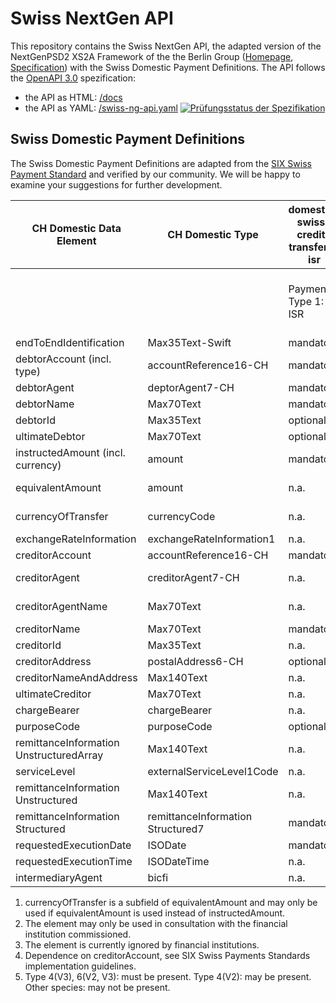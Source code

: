 # Swiss NextGen API

This repository contains the Swiss NextGen API, the adapted version of the NextGenPSD2 XS2A Framework of the the Berlin Group ([Homepage](https://www.berlin-group.org/nextgenpsd2-downloads), [Specification](https://openbankingproject-ch.github.io/obp-apis/berlin-group.html)) with the Swiss Domestic Payment Definitions. The API
follows the [OpenAPI 3.0](https://github.com/OAI/OpenAPI-Specification/blob/master/versions/3.0.2.md)
spezification:
* the API as HTML: [/docs](https://openbankingproject-ch.github.io/obp-apis)
* the API as YAML: [/swiss-ng-api.yaml](https://github.com/openbankingproject-ch/obp-apis/raw/master/swiss-ng-api.yaml)
[![Prüfungsstatus der Spezifikation](https://travis-ci.com/openbankingproject-ch/obp-apis.svg?branch=master "Prüfungsstatus der Spezifikation")](https://travis-ci.com/openbankingproject-ch/obp-apis)

## Swiss Domestic Payment Definitions

The Swiss Domestic Payment Definitions are adapted from the [SIX Swiss Payment Standard](https://www.six-group.com/interbank-clearing/en/home/standardization/iso-payments/customer-bank/implementation-guidelines.html) and verified by our community. We will be happy to examine your suggestions for further development.

| CH Domestic Data Element                | CH Domestic Type                  | domestic-swiss-credit-transfers-isr | domestic-swiss-credit-transfers                 | domestic-swiss-foreign-credit-transfers | sepa-credit-transfers        | cross-border-credit-transfers |
| --------------------------------------- | --------------------------------- | ----------------------------------- | ----------------------------------------------- | --------------------------------------- | ---------------------------- | ----------------------------- |
|                                         |                                   | Payment Type 1: ISR                 | Payment Type 2: IBAN/postal account and IID/BIC | Payment Type 4: Foreign currency        | Payment Type 5: Foreign SEPA | Payment Type 6: Foreign       |
| endToEndIdentification                  | Max35Text-Swift                   | mandatory                           | mandatory                                       | mandatory                               | mandatory                    | mandatory                     |
| debtorAccount (incl. type)              | accountReference16-CH             | mandatory                           | mandatory                                       | mandatory                               | mandatory                    | mandatory                     |
| debtorAgent                             | deptorAgent7-CH                   | mandatory                           | mandatory                                       | mandatory                               | mandatory                    | optional                      |
| debtorName                              | Max70Text                         | mandatory                           | mandatory                                       | mandatory                               | mandatory                    | mandatory                     |
| debtorId                                | Max35Text                         | optional 3)                         | optional 3)                                     | optional 3)                             | optional 3)                  | optional 3)                   |
| ultimateDebtor                          | Max70Text                         | optional                            | optional                                        | optional                                | optional                     | optional                      |
| instructedAmount (incl. currency)       | amount                            | mandatory                           | dependent 1)                                    | dependent 1)                            | dependent 1)                 | dependent 1)                  |
| equivalentAmount                        | amount                            | n.a.                                | dependent 1)                                    | dependent 1)                            | dependent 1)                 | dependent 1)                  |
| currencyOfTransfer                      | currencyCode                      | n.a.                                | dependent 1)                                    | dependent 1)                            | dependent 1)                 | dependent 1)                  |
| exchangeRateInformation                 | exchangeRateInformation1          | n.a.                                | optional 2)                                     | optional 2)                             | optional 2)                  | optional 2)                   |
| creditorAccount                         | accountReference16-CH             | mandatory                           | mandatory                                       | mandatory                               | mandatory                    | mandatory                     |
| creditorAgent                           | creditorAgent7-CH                 | n.a.                                | dependent 4)                                    | mandatory                               | optional                     | dependent 4)                  |
| creditorAgentName                       | Max70Text                         | n.a.                                | n.a.                                            | dependent 5)                            | n.a.                         | dependent 5)                  |
| creditorName                            | Max70Text                         | mandatory                           | mandatory                                       | mandatory                               | mandatory                    | mandatory                     |
| creditorId                              | Max35Text                         | n.a.                                | optional                                        | optional                                | optional                     | optional                      |
| creditorAddress                         | postalAddress6-CH                 | optional                            | optional                                        | optional                                | optional                     | optional                      |
| creditorNameAndAddress                  | Max140Text                        | n.a.                                | dependent                                       | dependent                               | dependent                    | dependent                     |
| ultimateCreditor                        | Max70Text                         | n.a.                                | optional                                        | optional                                | optional                     | optional                      |
| chargeBearer                            | chargeBearer                      | n.a.                                | optional                                        | optional                                | mandatory                    | optional                      |
| purposeCode                             | purposeCode                       | optional                            | optional                                        | optional                                | optional                     | optional                      |
| remittanceInformation UnstructuredArray | Max140Text                        | n.a.                                | n.a.                                            | n.a.                                    | n.a.                         | n.a.                          |
| serviceLevel                            | externalServiceLevel1Code         | n.a.                                | optional                                        | optional                                | mandatory                    | optional                      |
| remittanceInformation Unstructured      | Max140Text                        | n.a.                                | optional                                        | optional                                | optional                     | optional                      |
| remittanceInformation Structured        | remittanceInformation Structured7 | mandatory                           | optional                                        | optional                                | optional                     | optional                      |
| requestedExecutionDate                  | ISODate                           | mandatory                           | mandatory                                       | mandatory                               | mandatory                    | mandatory                     |
| requestedExecutionTime                  | ISODateTime                       | n.a.                                | n.a.                                            | n.a.                                    | n.a.                         | n.a.                          |
| intermediaryAgent                       | bicfi                             | n.a.                                | n.a.                                            | optional 2)                             | n.a.                         | optional 2)                   |

1) currencyOfTransfer is a subfield of equivalentAmount and may only be used if equivalentAmount is used instead of instructedAmount.
2) The element may only be used in consultation with the financial institution commissioned.
3) The element is currently ignored by financial institutions.
4) Dependence on creditorAccount, see SIX Swiss Payments Standards implementation guidelines.
5) Type 4(V3), 6(V2, V3): must be present. Type 4(V2): may be present. Other species: may not be present.
